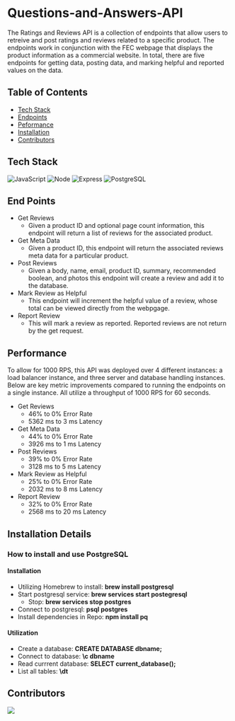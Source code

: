 # Questions-and-Answers-API
The Ratings and Reviews API is a collection of endpoints that allow users to retreive and post ratings and reviews related to a specific product. The endpoints work in conjunction with the FEC webpage that displays the product information as a commercial website. In total, there are five endpoints for getting data, posting data, and marking helpful and reported values on the data.

## Table of Contents
- [Tech Stack](#tech-stack)
- [Endpoints](#end-points)
- [Peformance](#performance)
- [Installation](#installation)
- [Contributors](#contributors)

## Tech Stack
![JavaScript](https://img.shields.io/badge/JavaScript-F7DF1E?style=for-the-badge&logo=javascript&logoColor=black)
![Node](https://img.shields.io/badge/-Node-9ACD32?logo=node.js&logoColor=white&style=for-the-badge)
![Express](https://img.shields.io/badge/-Express-DCDCDC?logo=express&logoColor=black&style=for-the-badge)
![PostgreSQL](https://img.shields.io/badge/PostgreSQL-316192?style=for-the-badge&logo=postgresql&logoColor=white)

## End Points
* Get Reviews
  * Given a product ID and optional page count information, this endpoint will return a list of reviews for the associated product.
* Get Meta Data
  * Given a product ID, this endpoint will return the associated reviews meta data for a particular product.
* Post Reviews
  * Given a body, name, email, product ID, summary, recommended boolean, and photos this endpoint will create a review and add it to the database.
* Mark Review as Helpful
  * This endpoint will increment the helpful value of a review, whose total can be viewed directly from the webpgage.
* Report Review
  * This will mark a review as reported. Reported reviews are not return by the get request.

## Performance
To allow for 1000 RPS, this API was deployed over 4 different instances: a load balancer instance, and three server and database handling instances. Below are key metric improvements compared to running the endpoints on a single instance. All utilize a throughput of 1000 RPS for 60 seconds.
* Get Reviews
  * 46% to 0% Error Rate
  * 5362 ms to 3 ms Latency
* Get Meta Data
  * 44% to 0% Error Rate
  * 3926 ms to 1 ms Latency
* Post Reviews
  * 39% to 0% Error Rate
  * 3128 ms to 5 ms Latency
* Mark Review as Helpful
  * 25% to 0% Error Rate
  * 2032 ms to 8 ms Latency
* Report Review
  * 32% to 0% Error Rate
  * 2568 ms to 20 ms Latency

## Installation Details

### How to install and use PostgreSQL
#### Installation
* Utilizing Homebrew to install: <b>brew install postgresql</b>
* Start postgresql service: <b>brew services start postegresql</b>
  * Stop: <b>brew services stop postgres</b>
* Connect to postgresql: <b>psql postgres</b>
* Install dependencies in Repo: <b>npm install pq</b>
#### Utilization
* Create a database: <b>CREATE DATABASE dbname;</b>
* Connect to database: <b>\c dbname</b>
* Read currrent database: <b>SELECT current_database();</b>
* List all tables: <b>\dt</b>

## Contributors
<a href="https://github.com/Bornean-Orangutan/Ratings-and-Reviews-API/graphs/contributors">
  <img src="https://contrib.rocks/image?repo=Bornean-Orangutan/Ratings-and-Reviews-API" />
</a>
